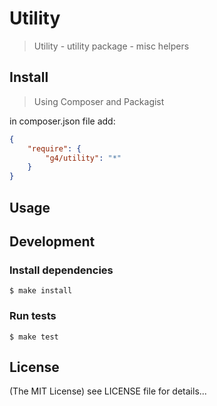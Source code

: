 Utility
==========

> Utility - utility package - misc helpers

## Install

> Using Composer and Packagist

in composer.json file add:

```json
{
    "require": {
        "g4/utility": "*"
    }
}
```

## Usage

## Development

### Install dependencies

    $ make install

### Run tests

    $ make test

## License

(The MIT License)
see LICENSE file for details...